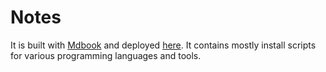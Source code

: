 # Notes

It is built with [Mdbook](https://github.com/rust-lang/mdBook) and deployed [here](https://beastmatser.github.io/notes/). It contains mostly install scripts for various programming languages and tools.
